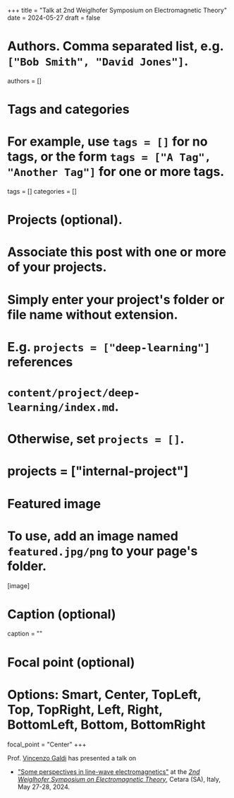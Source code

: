 +++
title = "Talk at 2nd Weiglhofer Symposium on Electromagnetic Theory"
date = 2024-05-27
draft = false

# Authors. Comma separated list, e.g. `["Bob Smith", "David Jones"]`.
authors = []

# Tags and categories
# For example, use `tags = []` for no tags, or the form `tags = ["A Tag", "Another Tag"]` for one or more tags.
tags = []
categories = []

# Projects (optional).
#   Associate this post with one or more of your projects.
#   Simply enter your project's folder or file name without extension.
#   E.g. `projects = ["deep-learning"]` references
#   `content/project/deep-learning/index.md`.
#   Otherwise, set `projects = []`.
# projects = ["internal-project"]

# Featured image
# To use, add an image named `featured.jpg/png` to your page's folder.
[image]
  # Caption (optional)
  caption = ""

  # Focal point (optional)
  # Options: Smart, Center, TopLeft, Top, TopRight, Left, Right, BottomLeft, Bottom, BottomRight
  focal_point = "Center"
+++

Prof. [Vincenzo Galdi](/author/vincenzo-galdi) has presented a talk on
* ["Some perspectives in line-wave electromagnetics"](/publication/galdi-WEMTS-2024/)
at the [*2nd Weiglhofer Symposium on Electromagnetic Theory*](https://weiglhofer.unisa.it),
Cetara (SA), Italy, May 27-28, 2024.
